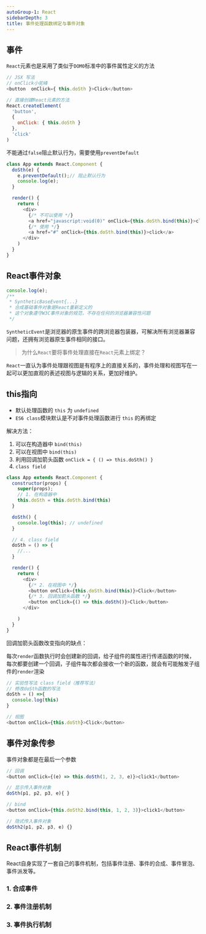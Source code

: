 ```yaml
---
autoGroup-1: React
sidebarDepth: 3
title: 事件处理函数绑定与事件对象
---
```


## 事件
`React`元素也是采用了类似于`DOM0`标准中的事件属性定义的方法
```javascript
// JSX 写法
// onClick小驼峰
<button  onClick={ this.doSth }>Click</button>
```
```javascript
// 直接创建React元素的方法
React.createElement(
  'button',
  {
    onClick: { this.doSth }
  },
  'click'
)
```

不能通过`false`阻止默认行为，需要使用`preventDefault`

```javascript
class App extends React.Component {
  doSth(e) {
    e.preventDefault();// 阻止默认行为
    console.log(e);
  }

  render() {
    return (
      <div>
        {/* 不可以使用 */}
        <a href="javascript:void(0)" onClick={this.doSth.bind(this)}>click</a>
        {/* 使用 */}
        <a href="#" onClick={this.doSth.bind(this)}>click</a>
      </div>
    )
  }
}
```

## React事件对象

```js
console.log(e);
/**
 * SyntheticBaseEvent{...}
 * 合成基础事件对象是React重新定义的
 * 这个对象遵守W3C事件对象的规范，不存在任何的浏览器兼容性问题
 */
```

`SyntheticEvent`是浏览器的原生事件的跨浏览器包装器，可解决所有浏览器兼容问题，还拥有浏览器原生事件相同的接口。

> 为什么`React`要将事件处理直接在`React`元素上绑定？ 

`React`一直认为事件处理跟视图是有程序上的直接关系的，事件处理和视图写在一起可以更加直观的表述视图与逻辑的关系，更加好维护。

## this指向
- 默认处理函数的 `this` 为 `undefined`
- `ES6 class`模块默认是不对事件处理函数进行 `this` 的再绑定

解决方法：
1. 可以在构造器中 `bind(this)`
2. 可以在视图中 `bind(this)`
3. 利用回调加箭头函数 `onClick = { () => this.doSth() }`
4. `class field`

```javascript
class App extends React.Component {
  constructor(props) {
    super(props);
    // 1. 在构造器中
    this.doSth = this.doSth.bind(this)
  }

  doSth() {
    console.log(this); // undefined
  }

  // 4. class field
  doSth = () => {
    //...
  }

  render() {
    return (
      <div>
        {/* 2. 在视图中 */}
        <button onClick={this.doSth.bind(this)}>Click</button>
        {/* 3. 回调加箭头函数 */}
        <button onClick={() => this.doSth()}>Click</button>
      </div>

    )
  }
}
```

回调加箭头函数改变指向的缺点：

每次`render`函数执行时会创建新的回调，给子组件的属性进行传递函数的时候，每次都要创建一个回调，子组件每次都会接收一个新的函数，就会有可能触发子组件的`render`渲染

```javascript
// 实验性写法 class field（推荐写法）
// 修改doSth函数的写法
doSth = () =>{
  console.log(this)
}

// 视图
<button onClick={this.doSth}>Click</button>
```

## 事件对象传参
事件对象都是在最后一个参数
```javascript
// 回调
<button onClick={(e) => this.doSth(1, 2, 3, e)}>click1</button>

// 显示传入事件对象
doSth(p1, p2, p3, e){ }
```
```javascript
// bind 
<button onClick={this.doSth2.bind(this, 1, 2, 3)}>click1</button>

// 隐式传入事件对象
doSth2(p1, p2, p3, e) {}
```

## React事件机制
React自身实现了一套自己的事件机制，包括事件注册、事件的合成、事件冒泡、事件派发等。


### 1. 合成事件

### 2. 事件注册机制


### 3. 事件执行机制
